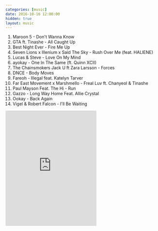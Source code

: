```yaml
---
categories: [music]
date: 2016-10-16 12:00:00
hidden: true
layout: music
---
```


1. Maroon 5 - Don't Wanna Know
2. GTA ft. Tinashe - All Caught Up
3. Best Night Ever - Fire Me Up
4. Seven Lions x Illenium x Said The Sky - Rush Over Me (feat. HALIENE)
5. Lucas & Steve - Love On My Mind
6. ayokay - One In The Same (ft. Quinn XCII)
7. The Chainsmokers Jack U ft Zara Larsson - Forces 
8. DNCE - Body Moves
9. Fareoh - Illegal feat. Katelyn Tarver
10. Far East Movement x Marshmello - Freal Luv ft. Chanyeol & Tinashe
11. Paul Mayson Feat. The Hi - Run
12. Gazzo - Long Way Home Feat. Allie Crystal
13. Ookay - Back Again
14. Vigel & Robert Falcon - I'll Be Waiting

<div class="center">
  <iframe src="https://embed.spotify.com/?uri=spotify%3Aalbum%3A0IMs2SyGSyl3fVRtFNeQdx&theme=white" width="300" height="380" frameborder="0" allowtransparency="true"></iframe>
</div>
